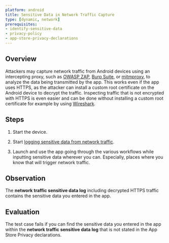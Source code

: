 ```yaml
---
platform: android
title: Sensitive Data in Network Traffic Capture
type: [dynamic, network]
prerequisites:
- identify-sensitive-data
- privacy-policy
- app-store-privacy-declarations
---
```


## Overview

Attackers may capture network traffic from Android devices using an intercepting proxy, such as [OWASP ZAP](https://www.zaproxy.org/), [Burp Suite](https://portswigger.net/burp), or [mitmproxy](https://mitmproxy.org/), to analyze the data being transmitted by the app. This works even if the app uses HTTPS, as the attacker can install a custom root certificate on the Android device to decrypt the traffic. Inspecting traffic that is not encrypted with HTTPS is even easier and can be done without installing a custom root certificate for example by using [Wireshark](https://www.wireshark.org/).

## Steps

1. Start the device.

2. Start [logging sensitive data from network traffic](../../../../../techniques/android/MASTG-TECH-0100.md).

3. Launch and use the app going through the various workflows while inputting sensitive data wherever you can. Especially, places where you know that will trigger network traffic.

## Observation

The **network traffic sensitive data log** including decrypted HTTPS traffic contains the sensitive data you entered in the app.

## Evaluation

The test case fails if you can find the sensitive data you entered in the app within the **network traffic sensitive data log** that is not stated in the App Store Privacy declarations.
